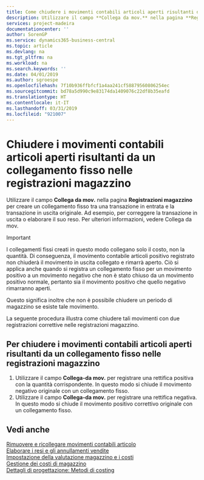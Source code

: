 ```yaml
---
title: Come chiudere i movimenti contabili articoli aperti risultanti da un collegamento fisso nelle registrazioni magazzino | Microsoft Docs
description: Utilizzare il campo **Collega da mov.** nella pagina **Registrazioni magazzino** per creare un collegamento fisso tra una transazione in entrata e la transazione in uscita originale. Ad esempio, per correggere la transazione in uscita o elaborare il suo reso.
services: project-madeira
documentationcenter: ''
author: SorenGP
ms.service: dynamics365-business-central
ms.topic: article
ms.devlang: na
ms.tgt_pltfrm: na
ms.workload: na
ms.search.keywords: ''
ms.date: 04/01/2019
ms.author: sgroespe
ms.openlocfilehash: 7f10b936ffbfcf1a4aa241cf58879560806254ec
ms.sourcegitcommit: bd78a5d990c9e83174da1409076c22df8b35eafd
ms.translationtype: HT
ms.contentlocale: it-IT
ms.lasthandoff: 03/31/2019
ms.locfileid: "921007"
---
```

# <a name="close-open-item-ledger-entries-resulting-from-fixed-application-in-the-item-journal"></a>Chiudere i movimenti contabili articoli aperti risultanti da un collegamento fisso nelle registrazioni magazzino
Utilizzare il campo **Collega da mov.** nella pagina **Registrazioni magazzino** per creare un collegamento fisso tra una transazione in entrata e la transazione in uscita originale. Ad esempio, per correggere la transazione in uscita o elaborare il suo reso. Per ulteriori informazioni, vedere Collega da mov.  

> [!IMPORTANT]  
>  I collegamenti fissi creati in questo modo collegano solo il costo, non la quantità. Di conseguenza, il movimento contabile articoli positivo registrato non chiuderà il movimento in uscita collegato e rimarrà aperto. Ciò si applica anche quando si registra un collegamento fisso per un movimento positivo a un movimento negativo che non è stato chiuso da un movimento positivo normale, pertanto sia il movimento positivo che quello negativo rimarranno aperti.  
>   
>  Questo significa inoltre che non è possibile chiudere un periodo di magazzino se esiste tale movimento.  

La seguente procedura illustra come chiudere tali movimenti con due registrazioni correttive nelle registrazioni magazzino.  

## <a name="to-close-open-item-ledger-entries-that-result-from-a-fixed-application-in-the-item-journal"></a>Per chiudere i movimenti contabili articoli aperti risultanti da un collegamento fisso nelle registrazioni magazzino  

1.  Utilizzare il campo **Collega-da mov.** per registrare una rettifica positiva con la quantità corrispondente. In questo modo si chiude il movimento negativo originale con un collegamento fisso.  
2.  Utilizzare il campo **Collega-da mov.** per registrare una rettifica negativa. In questo modo si chiude il movimento positivo correttivo originale con un collegamento fisso.  

## <a name="see-also"></a>Vedi anche  
[Rimuovere e ricollegare movimenti contabili articolo](finance-how-to-remove-and-reapply-item-entries.md)  
 [Elaborare i resi e gli annullamenti vendite](sales-how-process-sales-returns-cancellations.md)   
 [Impostazione della valutazione magazzino e i costi](finance-set-up-inventory-valuation-and-costing.md)   
 [Gestione dei costi di magazzino](finance-manage-inventory-costs.md)   
 [Dettagli di progettazione: Metodi di costing](design-details-costing-methods.md)
